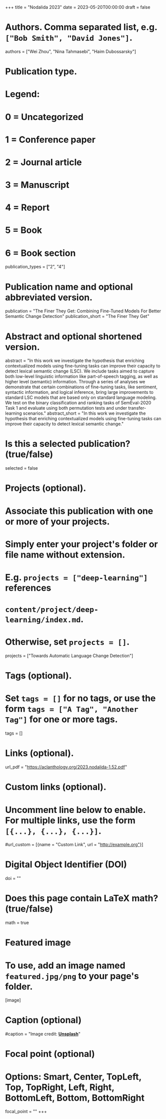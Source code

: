 +++
title = "Nodalida 2023"
date = 2023-05-20T00:00:00
draft = false

# Authors. Comma separated list, e.g. `["Bob Smith", "David Jones"]`.
authors = ["Wei Zhou", "Nina Tahmasebi", "Haim Dubossarsky"]

# Publication type.
# Legend:
# 0 = Uncategorized
# 1 = Conference paper
# 2 = Journal article
# 3 = Manuscript
# 4 = Report
# 5 = Book
# 6 = Book section
publication_types = ["2", "4"]

# Publication name and optional abbreviated version.
publication = "The Finer They Get: Combining Fine-Tuned Models For Better Semantic Change Detection"
publication_short = "The Finer They Get"

# Abstract and optional shortened version.
abstract = "In this work we investigate the hypothesis that enriching contextualized models using fine-tuning tasks can improve their capacity to detect lexical semantic change (LSC). We include tasks aimed to capture both low-level linguistic information like part-of-speech tagging, as well as higher level (semantic) information. Through a series of analyses we demonstrate that certain combinations of fine-tuning tasks, like sentiment, syntactic information, and logical inference, bring large improvements to standard LSC models that are based only on standard language modeling. We test on the binary classification and ranking tasks of SemEval-2020 Task 1 and evaluate using both permutation tests and under transfer-learning scenarios."
abstract_short = "In this work we investigate the hypothesis that enriching contextualized models using fine-tuning tasks can improve their capacity to detect lexical semantic change."


# Is this a selected publication? (true/false)
selected = false

# Projects (optional).
#   Associate this publication with one or more of your projects.
#   Simply enter your project's folder or file name without extension.
#   E.g. `projects = ["deep-learning"]` references 
#   `content/project/deep-learning/index.md`.
#   Otherwise, set `projects = []`.
projects = ["Towards Automatic Language Change Detection"]

# Tags (optional).
#   Set `tags = []` for no tags, or use the form `tags = ["A Tag", "Another Tag"]` for one or more tags.
tags = []

# Links (optional).
url_pdf = "https://aclanthology.org/2023.nodalida-1.52.pdf"

# Custom links (optional).
#   Uncomment line below to enable. For multiple links, use the form `[{...}, {...}, {...}]`.
#url_custom = [{name = "Custom Link", url = "http://example.org"}]

# Digital Object Identifier (DOI)
doi = ""

# Does this page contain LaTeX math? (true/false)
math = true

# Featured image
# To use, add an image named `featured.jpg/png` to your page's folder. 
[image]
  # Caption (optional)
  #caption = "Image credit: [**Unsplash**](https://unsplash.com/photos/pLCdAaMFLTE)"

  # Focal point (optional)
  # Options: Smart, Center, TopLeft, Top, TopRight, Left, Right, BottomLeft, Bottom, BottomRight
  focal_point = ""
+++

